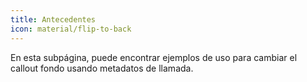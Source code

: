 ```yaml
---
title: Antecedentes
icon: material/flip-to-back
---
```


En esta subpágina, puede encontrar ejemplos de uso para cambiar el callout
fondo usando metadatos de llamada.
